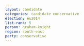 ```yaml
---
layout: candidate
categories: candidate conservative
election: eu2014
list-rank: 5
person: graham-knight
region: south-east
party: conservative
---
```

